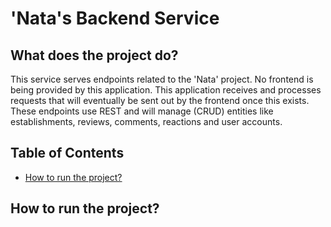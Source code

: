 # 'Nata's Backend Service

## What does the project do?

This service serves endpoints related to the 'Nata' project. No frontend is being provided by this application. This application receives and processes requests that will eventually be sent out by the frontend once this exists.  
These endpoints use REST and will manage (CRUD) entities like establishments, reviews, comments, reactions and user accounts.

## Table of Contents
- [How to run the project?](#how-to-run-the-project)

## How to run the project?